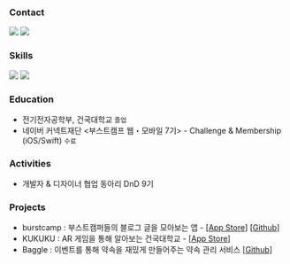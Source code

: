### Contact
<p>
  <a href="https://malchafrappuccino.tistory.com/" target="_blank"><img src="https://img.shields.io/badge/Blog-brightgreen?style=flat-square&logo=GitHub%20Sponsors&logoColor=white"/></a>
  <a href="mailto:youtaktak@gmail.com" target="_blank"><img src="https://img.shields.io/badge/youtaktak@gmail.com-EA4335?style=flat-square&logo=Gmail&logoColor=white"/></a>
</p>

### Skills
<p>
  <img src="https://img.shields.io/badge/iOS-000000?style=flat-square&logo=iOS&logoColor=white"/>
  <img src="https://img.shields.io/badge/Swift-F05138?style=flat-square&logo=Swift&logoColor=white"/>
</p>


### Education
- 전기전자공학부, 건국대학교 `졸업`
- 네이버 커넥트재단 <부스트캠프 웹・모바일 7기> - Challenge & Membership (iOS/Swift) `수료`

### Activities
- 개발자 & 디자이너 협업 동아리 DnD 9기

### Projects
- burstcamp : 부스트캠퍼들의 블로그 글을 모아보는 앱 - [[App Store](https://apps.apple.com/kr/app/burstcamp/id6444737479)] [[Github](https://github.com/boostcampwm-2022/iOS09-burstcamp)]
- KUKUKU : AR 게임을 통해 알아보는 건국대학교 - [[App Store](https://apps.apple.com/kr/app/kukuku/id6446134221)]
- Baggle : 이벤트를 통해 약속을 재밌게 만들어주는 약속 관리 서비스 [[Github](https://github.com/dnd-side-project/dnd-9th-2-ios)]
